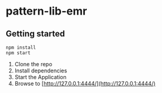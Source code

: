 # pattern-lib-emr

## Getting started

    npm install
    npm start
    
 1. Clone the repo
 2. Install dependencies
 3. Start the Application
 4. Browse to [http://127.0.0.1:4444/](http://127.0.0.1:4444/)
